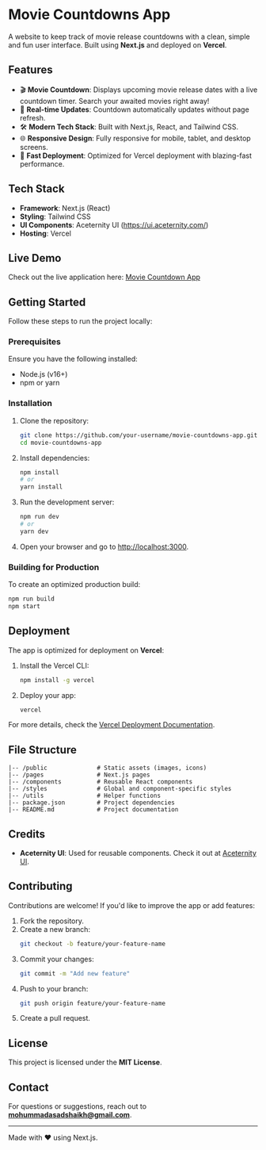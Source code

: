 # Movie Countdowns App

A website to keep track of movie release countdowns with a clean, simple and fun user interface. Built using **Next.js** and deployed on **Vercel**.

## Features

- 🎬 **Movie Countdown**: Displays upcoming movie release dates with a live countdown timer. Search your awaited movies right away!
- 🔄 **Real-time Updates**: Countdown automatically updates without page refresh.
- 🛠 **Modern Tech Stack**: Built with Next.js, React, and Tailwind CSS.
- 🌐 **Responsive Design**: Fully responsive for mobile, tablet, and desktop screens.
- 🚀 **Fast Deployment**: Optimized for Vercel deployment with blazing-fast performance.

## Tech Stack

- **Framework**: Next.js (React)
- **Styling**: Tailwind CSS
- **UI Components**: Aceternity UI (https://ui.aceternity.com/)
- **Hosting**: Vercel

## Live Demo
Check out the live application here: [Movie Countdown App](https://movie-countdown-app.vercel.app)

## Getting Started

Follow these steps to run the project locally:

### Prerequisites
Ensure you have the following installed:
- Node.js (v16+)
- npm or yarn

### Installation
1. Clone the repository:
   ```bash
   git clone https://github.com/your-username/movie-countdowns-app.git
   cd movie-countdowns-app
   ```

2. Install dependencies:
   ```bash
   npm install
   # or
   yarn install
   ```

3. Run the development server:
   ```bash
   npm run dev
   # or
   yarn dev
   ```

4. Open your browser and go to [http://localhost:3000](http://localhost:3000).

### Building for Production
To create an optimized production build:
```bash
npm run build
npm start
```

## Deployment
The app is optimized for deployment on **Vercel**:
1. Install the Vercel CLI:
   ```bash
   npm install -g vercel
   ```
2. Deploy your app:
   ```bash
   vercel
   ```

For more details, check the [Vercel Deployment Documentation](https://vercel.com/docs).

## File Structure
```plaintext
|-- /public              # Static assets (images, icons)
|-- /pages               # Next.js pages
|-- /components          # Reusable React components
|-- /styles              # Global and component-specific styles
|-- /utils               # Helper functions
|-- package.json         # Project dependencies
|-- README.md            # Project documentation
```

## Credits
- **Aceternity UI**: Used for reusable components. Check it out at [Aceternity UI](https://aceternityui.com).

## Contributing
Contributions are welcome! If you'd like to improve the app or add features:
1. Fork the repository.
2. Create a new branch:
   ```bash
   git checkout -b feature/your-feature-name
   ```
3. Commit your changes:
   ```bash
   git commit -m "Add new feature"
   ```
4. Push to your branch:
   ```bash
   git push origin feature/your-feature-name
   ```
5. Create a pull request.

## License
This project is licensed under the **MIT License**.

## Contact
For questions or suggestions, reach out to **[mohummadasadshaikh@gmail.com](mailto:mohummadasadshaikh@gmail.com)**.

---

Made with ❤️ using Next.js.